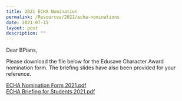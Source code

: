 ```yaml
---
title: 2021 ECHA Nomination
permalink: /Resources/2021/echa-nominations
date: 2021-07-15
layout: post
description: ""
---
```

Dear BPians,  
  
Please download the file below for the Edusave Character Award nomination form. The briefing slides have also been provided for your reference.  
  
[ECHA Nomination Form 2021.pdf](/files/ECHA%20Nomination%20Form%202021.pdf)
<br>[ECHA Briefing for Students 2021.pdf](/files/ECHA%20Briefing%20for%20Students%202021.pdf)
